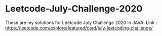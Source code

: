 # Leetcode-July-Challenge-2020
These are my solutions for Leetcode July Challenge 2020 in JAVA. Link : https://leetcode.com/explore/featured/card/july-leetcoding-challenge/
